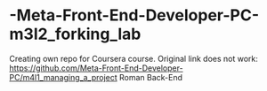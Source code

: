 # -Meta-Front-End-Developer-PC-m3l2_forking_lab
Creating own repo for Coursera course. Original link does not work: https://github.com/Meta-Front-End-Developer-PC/m4l1_managing_a_project
Roman
Back-End
